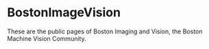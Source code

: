 # BostonImageVision
These are the public pages of Boston Imaging and Vision, the Boston Machine Vision Community.
